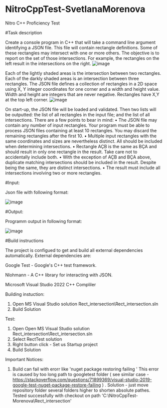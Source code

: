 # NitroCppTest-SvetlanaMorenova

Nitro C++ Proficiency Test

#Task description

Create a console program in C++ that will take a command line argument identifying a JSON file. This
file will contain rectangle definitions. Some of these rectangles may intersect with one or more others.
The objective is to report on the set of those intersections.
For example, the rectangles on the left result in the intersections on the right.
![image](https://github.com/Morenova/NitroCppTest-SvetlanaMorenova/assets/11922964/132b10c8-9c17-4fdd-aa23-aab50673f0a5)


Each of the lightly shaded areas is the intersection between two rectangles. Each of the darkly shaded
areas is an intersection between three rectangles.
The JSON file defines a collection of rectangles in a 2D space
using X, Y integer coordinates for one corner and a width and
height value. Width and height are integers that are never
negative. Rectangles have X,Y at the top left corner.
![image](https://github.com/Morenova/NitroCppTest-SvetlanaMorenova/assets/11922964/ee69853e-f51d-4d27-a3dd-b5a80e7b41e2)


On start-up, the JSON file will be loaded and validated. Then two lists will
be outputted: the list of all rectangles in the input file; and the list of all intersections.
There are a few points to bear in mind:
• The JSON file may contain any number of input rectangles. Your program must be able
to process JSON files containing at least 10 rectangles. You may discard the remaining
rectangles after the first 10.
• Multiple input rectangles with the same coordinates and sizes are nevertheless distinct.
All should be included when determining intersections.
• Rectangle AÇB is the same as BÇA and should result in only one rectangle in the result.
Take care not to accidentally include both.
• With the exception of AÇB and BÇA above, duplicate matching intersections should be
included in the result. Despite being the same, they are distinct intersections.
• The result must include all intersections involving two or more rectangles.

#Input:

Json file with following format:

![image](https://github.com/Morenova/NitroCppTest-SvetlanaMorenova/assets/11922964/8fb9dca7-b31b-46f6-a09e-663e32b91d83)


#Output:

Programm output in following format:

![image](https://github.com/Morenova/NitroCppTest-SvetlanaMorenova/assets/11922964/724420e0-8dbb-4af6-8291-2edfc6a9e183)


#Build instructions

The project is configued to get and build all external dependencies automatically.
External dependencies are:

Google Test - Google's C++ test framework.

Nlohmann - A C++ library for interacting with JSON. 

Microsoft Visual Studio 2022 C++ Compliler

Building instuction:
1. Open MS Visual Studio solution Rect_intersection\Rect_intersection.sln
2. Build Solution

Test:
1. Open Open MS Visual Studio solution Rect_intersection\Rect_intersection.sln
2. Select RectTest solution
3. Right button click - Set us Startup project
4. Build Solution

Important Notices:

1. Build can fail with erorr like 'nuget package restoring failing <pathes to packages> ' This error is caused by too long path to googletest folder ( see similar case - https://stackoverflow.com/questions/71899369/visual-studio-2019-google-test-nuget-package-restore-failing ) .
 Solution - just move repository folder several folders higher to shorten absolute pathes. Tested successfully with checkout on path 'C:\NitroCppTest-Morenova\Rect_intersection' 
